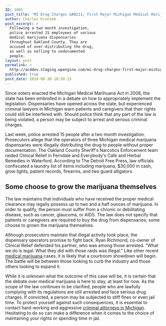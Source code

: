 ```yaml
---
ID: 1085
post_title: 'MI Drug Charges &#8211; First Major Michigan Medical Marijuana Crackdown Results in the Arrest of 15 People'
author: Charles Kronzek
post_excerpt: >
  Following a two month investigation,
  police arrested 15 employees of various
  medical marijuana dispensaries
  throughout Oakland County. They are
  accused of over-distributing the drug,
  as well as selling to undocumented
  people.
layout: post
permalink: >
  http://acddev.staging.wpengine.com/mi-drug-charges-first-major-michigan-medical-marijuana-crackdown-results-in-the-arrest-of-15-people.html
published: true
post_date: 2010-08-30 10:58:15
---
```

Since voters enacted the Michigan Medical Marihuana Act in 2008, the state has been embroiled in a debate on how to appropriately implement the legislation. Dispensaries have opened across the state, but experienced criminal lawyers in Michigan warn patients and caregivers that their rights could still be interfered with. Should police think that any part of the law is being violated, a person may be subject to arrest and serious criminal charges.

Last week, police arrested 15 people after a two month investigation. Prosecutors allege that the operators of three Michigan medical marijuana dispensaries were illegally distributing the drug to people without proper documentation. The Oakland County Sheriff's Narcotics Enforcement team raided Clinical Relief in Ferndale and Everybody's Cafe and Herbal Remedies in Waterford. According to The Detroit Free Press, law officials confiscated a laundry list of items including marijuana, $30,000 in cash, grow lights, patient records, firearms, and two guard alligators.


<h2>Some choose to grow the marijuana themselves</h2>

The law maintains that individuals who have received the proper medical clearance may legally possess up to two and a half ounces of marijuana. In order to qualify, the person must suffer from a chronic or debilitating disease, such as cancer, glaucoma, or AIDS. The law does not specify that patients or caregivers are required to buy the drug from dispensaries; some choose to grown the marijuana themselves.

Although prosecutors maintain that illegal activity took place, the dispensary operators promise to fight back. Ryan Richmond, co-owner of Clinical Relief defended his partner, who was among those arrested. "What we do is legal. What they did with those raids was illegal." Like other recent <a href="http://acddev.staging.wpengine.com/medical-marijuana.html" target="_blank">medical marijuana </a>cases, it is likely that a courtroom showdown will begin. The battle will be between those looking to curb the industry and those others looking to expand it.

While it is unknown what the outcome of this case will be, it is certain that the debate over medical marijuana is here to stay, at least for now. As the scope of the law continues to be clarified, people who are lawfully complying with its regulations are still arrested and face serious drug charges. If convicted, a person may be subjected to stiff fines or even jail time. To protect yourself against such consequences, it is essential to contact hard-working and aggressive <a href="http://acddev.staging.wpengine.com" target="_blank">criminal attorneys in Michigan</a>. Hesitating to do so can make a difference when it comes to the choice of maintaining your rights or spending time in jail.